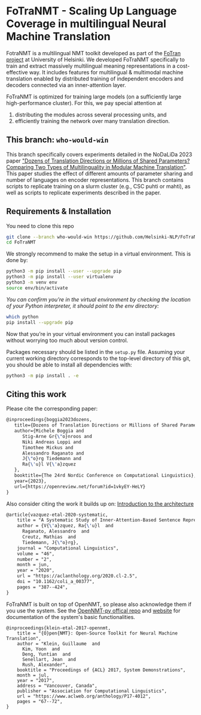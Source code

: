 # FoTraNMT - Scaling Up Language Coverage in multilingual Neural Machine Translation

FotraNMT is a multilingual NMT toolkit developed as part of the [FoTran project](http://www.helsinki.fi/fotran) at University of Helsinki.
We developed FoTraNMT specifically to train and extract massively multilingual meaning representations in a cost-effective way. It includes features for multilingual & multimodal machine translation enabled by distributed training of independent encoders and decoders connected via an inner-attention layer. 

FoTraNMT is optimized for training large models (on a sufficiently large high-performance cluster). For this, we pay special attention at 
1. distributing the modules across several processing units, and 
2. efficiently training the network over many translation direction.  

## This branch: `who-would-win`

This branch specifically covers experiments detailed in the NoDaLiDa 2023 paper ["Dozens of Translation Directions or Millions of Shared Parameters? Comparing Two Types of Multilinguality in Modular Machine Translation"](https://openreview.net/forum?id=1vkyEY-HeLY). 
This paper studies the effect of different amounts of parameter sharing and number of languages on encoder representations.
This branch contains scripts to replicate training on a slurm cluster (e.g., CSC puhti or mahti), as well as scripts to replicate experiments described in the paper.

## Requirements & Installation 
You need to clone this repo
```bash
git clone --branch who-would-win https://github.com/Helsinki-NLP/FoTraNMT.git
cd FoTraNMT
```
We strongly recommend to make the setup in a virtual environment. 
This is done by:
```bash
python3 -m pip install --user --upgrade pip
python3 -m pip install --user virtualenv
python3 -m venv env
source env/bin/activate
```
_You can confirm you’re in the virtual environment by checking the location of your Python interpreter, it should point to the env directory:_
```bash
which python
pip install --upgrade pip
```
Now that you’re in your virtual environment you can install packages without worrying too much about version control.

Packages necessary should be listed in the `setup.py` file. Assuming your current working directory corresponds to the top-level directory of this git, you should be able to install all dependencies with:
```bash
python3 -m pip install . -e
```


## Citing this work

Please cite the corresponding paper:
```latex
@inproceedings{boggia2023dozens,
   title={Dozens of Translation Directions or Millions of Shared Parameters? Comparing Two Types of Multilinguality in Modular Machine Translation},
   author={Michele Boggia and 
      Stig-Arne Gr{\"o}nroos and 
      Niki Andreas Loppi and 
      Timothee Mickus and 
      Alessandro Raganato and 
      J{\"o}rg Tiedemann and 
      Ra{\'u}l V{\'a}zquez
   },
   booktitle={The 24rd Nordic Conference on Computational Linguistics},
   year={2023},
   url={https://openreview.net/forum?id=1vkyEY-HeLY}
}
```

Also consider citing the work it builds up on:
[Introduction to the architecture](https://www.aclweb.org/anthology/2020.cl-2.5)
```latex
@article{vazquez-etal-2020-systematic,
    title = "A Systematic Study of Inner-Attention-Based Sentence Representations in Multilingual Neural Machine Translation",
    author = {V{\'a}zquez, Ra{\'u}l  and
      Raganato, Alessandro  and
      Creutz, Mathias  and
      Tiedemann, J{\"o}rg},
    journal = "Computational Linguistics",
    volume = "46",
    number = "2",
    month = jun,
    year = "2020",
    url = "https://aclanthology.org/2020.cl-2.5",
    doi = "10.1162/coli_a_00377",
    pages = "387--424",
}

```    

FoTraNMT is built on top of OpenNMT, so please also acknowledge them if you use the system. See the [OpenNMT-py offical repo](https://github.com/OpenNMT/OpenNMT-py) and [website](https://opennmt.net/) for documentation of the system's basic functionalities.
```
@inproceedings{klein-etal-2017-opennmt,
    title = "{O}pen{NMT}: Open-Source Toolkit for Neural Machine Translation",
    author = "Klein, Guillaume  and
      Kim, Yoon  and
      Deng, Yuntian  and
      Senellart, Jean  and
      Rush, Alexander",
    booktitle = "Proceedings of {ACL} 2017, System Demonstrations",
    month = jul,
    year = "2017",
    address = "Vancouver, Canada",
    publisher = "Association for Computational Linguistics",
    url = "https://www.aclweb.org/anthology/P17-4012",
    pages = "67--72",
}
```

